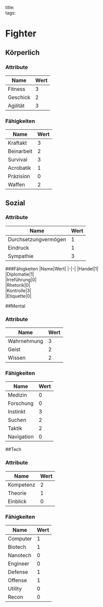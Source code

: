 title:   
tags:   
# Fighter

## Körperlich

### Attribute
|Name|Wert|
|-|-|
|Fitness|3|  
|Geschick|2|  
|Agilität|3|  

### Fähigkeiten
|Name|Wert|
|-|-|
|Kraftakt|3|  
|Beinarbeit|2|  
|Survival|3|  
|Acrobatik|1|  
|Präzision|0|  
|Waffen|2|  

## Sozial

### Attribute
|Name|Wert|
|-|-|
|Durchsetzungvermögen|1|  
|Eindruck|1|  
|Sympathie|3|  

###Fähigkeiten
|Name|Wert|
|-|-|
|Handel|1|  
|Diplomatie|1|  
|Irreführung|0|  
|Rhetorik|0|  
|Kontrolle|3|  
|Etiquette|0|

##Mental

### Attribute
|Name|Wert|
|-|-|
|Wahrnehmung|3|  
|Geist|2|  
|Wissen|2|  

### Fähigkeiten
|Name|Wert|
|-|-|
|Medizin|0|  
|Forschung|0|  
|Instinkt|3|  
|Suchen|2|  
|Taktik|2|  
|Navigation|0|  

##Tech

### Attribute
|Name|Wert|
|-|-|
|Kompetenz|2|  
|Theorie|1|  
|Einblick|0|  

### Fähigkeiten
|Name|Wert|
|-|-|
|Computer|1|  
|Biotech|1|  
|Nanotech|0|
|Engineer|0|  
|Defense|1|  
|Offense|1|  
|Utility|0|  
|Recon|0|
